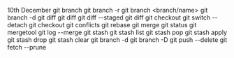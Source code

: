 10th December
git branch
git branch -r
git branch <branch/name>
git branch -d <branch-name>
git diff
git diff <branch1> <branch2>
git diff --staged
git diff <commithash1> <commithash2>
git checkout <commithash>
git switch --detach <branch or commit>
git checkout <branch name>
git conflicts
git rebase
git merge
git status
git mergetool
git log --merge
git stash
git stash list
git stash pop
git stash apply
git stash drop
git stash clear
git branch -d <branch name>
git branch -D <branch name>
git push <remote name> --delete <branch name>
git fetch --prune

